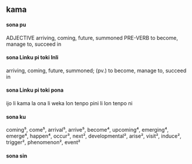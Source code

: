 ## kama

#### sona pu

ADJECTIVE arriving, coming, future, summoned
PRE-VERB to become, manage to, succeed in

#### sona Linku pi toki Inli

arriving, coming, future, summoned; (pv.) to become, manage to, succeed in

#### sona Linku pi toki pona

ijo li kama la ona li weka lon tenpo pini li lon tenpo ni

#### sona ku

coming⁵, come⁵, arrival⁵, arrive⁵, become⁴, upcoming⁴, emerging⁴, emerge⁴, happen⁴, occur³, next², developmental², arise², visit², induce², trigger², phenomenon², event²

#### sona sin

